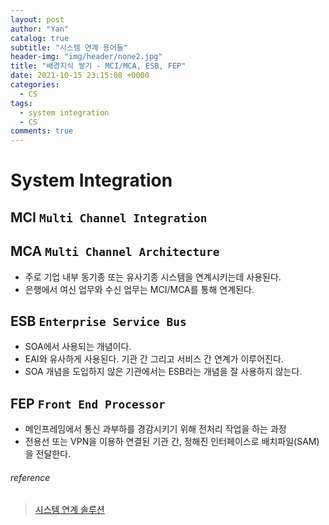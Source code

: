 ```yaml
---
layout: post
author: "Yan"
catalog: true
subtitle: "시스템 연계 용어들"
header-img: "img/header/none2.jpg"
title: "배경지식 쌓기 - MCI/MCA, ESB, FEP"
date: 2021-10-15 23:15:08 +0000
categories:
  - CS
tags:
  - system integration
  - CS
comments: true
---
```


# System Integration

## MCI `Multi Channel Integration`

## MCA `Multi Channel Architecture`

- 주로 기업 내부 동기종 또는 유사기종 시스템을 연계시키는데 사용된다.
- 은행에서 여신 업무와 수신 업무는 MCI/MCA를 통해 연계된다.

## ESB `Enterprise Service Bus`

- SOA에서 사용되는 개념이다.
- EAI와 유사하게 사용된다. 기관 간 그리고 서비스 간 연계가 이루어진다.
- SOA 개념을 도입하지 않은 기관에서는 ESB라는 개념을 잘 사용하지 않는다.

## FEP `Front End Processor`

- 메인프레임에서 통신 과부하를 경감시키기 위해 전처리 작업을 하는 과정
- 전용선 또는 VPN을 이용하 연결된 기관 간, 정해진 인터페이스로 배치파일(SAM)을 전달한다.

###### reference

> [시스템 연계 솔루션](https://itwiki.kr/w/%EC%8B%9C%EC%8A%A4%ED%85%9C_%EC%97%B0%EA%B3%84_%EC%86%94%EB%A3%A8%EC%85%98)
